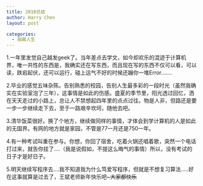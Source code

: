 ```yaml
---
title: 2010总结
author: Harry Chen
layout: post

categories:
  - 挨踢人生
---
```


  1.一年里发觉自己越发geek了。当年差点去学文，如今却欢乐的混迹于计算机界，唯一共性的东西是，我确实还在写东西，而且现在写的东西不仅可以看，可以读，跌宕起伏，还可以运行，碰上运气不好的时候还蹦你一堆Error…….

  2.毕业的感觉五味杂陈。告别熟悉的校园，告别人生最多彩的一段时光（虽然我确实在实验室泡了三年），这事情是如此的伤感。盛夏的季节里，阳光透过回忆，洒在天天走过的小路上，总让人不禁想起四年里的点点过往。物是人非，但路还是要一步一步继续走下去，至于一路艰辛坎坷，随他去吧。

  3.清华饭菜很好。换了个地方，继续做同样的事情，才体会到学计算机的人是如此的无国界。有网的地方就是家园，不管是77一月还是750一年。

  4.有一种考试叫重在参与。你想，你回了宿舍，吃着火锅还唱着歌，突然一个电话打过来，就告你挂了….（我是说假如，不提这么晦气的事情）所以，没有考试的日子才是好日子。

  5.明天继续写程序去….我不知道我为什么笃爱写程序，但就是不想复习算法…..好在这事就算是过去了，王斌老师新年快乐吧~~~大家都快乐~~
